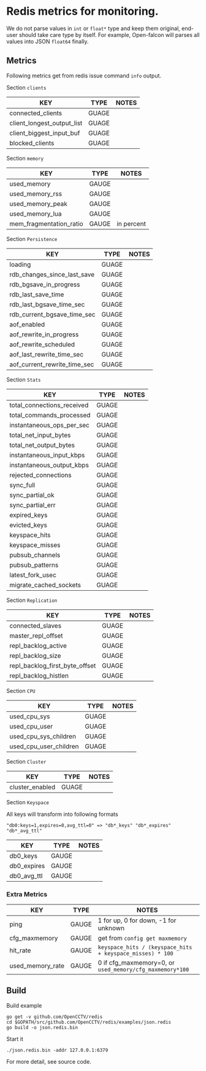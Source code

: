 # Redis metrics for monitoring.

We do not parse values in `int` or `float*` type and keep them original, end-user should take care type by itself.
For example, Open-falcon will parses all values into JSON `float64` finally.


## Metrics

Following metrics get from redis issue command `info` output.

Section `clients`

| KEY | TYPE | NOTES |
|-----|------|-------|
| connected_clients | GUAGE |
| client_longest_output_list | GUAGE |
| client_biggest_input_buf | GUAGE |
| blocked_clients | GUAGE |

Section `memory`

| KEY | TYPE | NOTES |
|-----|------|-------|
| used_memory | GAUGE  |
| used_memory_rss | GAUGE |
| used_memory_peak | GAUGE |
| used_memory_lua | GAUGE |
| mem_fragmentation_ratio | GAUGE | in percent |


Section `Persistence`

| KEY | TYPE | NOTES |
|-----|------|-------|
| loading | GUAGE |
| rdb_changes_since_last_save | GUAGE |
| rdb_bgsave_in_progress | GUAGE |
| rdb_last_save_time  | GUAGE |
| rdb_last_bgsave_time_sec | GUAGE |
| rdb_current_bgsave_time_sec | GUAGE |
| aof_enabled | GUAGE |
| aof_rewrite_in_progress | GUAGE |
| aof_rewrite_scheduled | GUAGE |
| aof_last_rewrite_time_sec | GUAGE |
| aof_current_rewrite_time_sec | GUAGE |


Section `Stats`

| KEY | TYPE | NOTES |
|-----|------|-------|
| total_connections_received | GUAGE |
| total_commands_processed | GUAGE |
| instantaneous_ops_per_sec | GUAGE |
| total_net_input_bytes | GUAGE |
| total_net_output_bytes | GUAGE |
| instantaneous_input_kbps  | GUAGE |
| instantaneous_output_kbps | GUAGE |
| rejected_connections | GUAGE |
| sync_full | GUAGE |
| sync_partial_ok | GUAGE |
| sync_partial_err | GUAGE |
| expired_keys | GUAGE |
| evicted_keys | GUAGE |
| keyspace_hits | GUAGE |
| keyspace_misses | GUAGE |
| pubsub_channels | GUAGE |
| pubsub_patterns | GUAGE |
| latest_fork_usec | GUAGE |
| migrate_cached_sockets | GUAGE |


Section `Replication`

| KEY | TYPE | NOTES |
|-----|------|-------|
| connected_slaves | GUAGE |
| master_repl_offset | GUAGE |
| repl_backlog_active | GUAGE |
| repl_backlog_size | GUAGE |
| repl_backlog_first_byte_offset | GUAGE |
| repl_backlog_histlen | GUAGE |

Section `CPU`

| KEY | TYPE | NOTES |
|-----|------|-------|
| used_cpu_sys | GUAGE |
| used_cpu_user | GUAGE |
| used_cpu_sys_children | GUAGE |
| used_cpu_user_children | GUAGE |

Section `Cluster`

| KEY | TYPE | NOTES |
|-----|------|-------|
| cluster_enabled | GUAGE |


Section `Keyspace`


All keys  will transform into following formats

	"db0:keys=1,expires=0,avg_ttl=0" => "db*_keys" "db*_expires" "db*_avg_ttl"


| KEY | TYPE | NOTES |
|-----|------|-------|
| db0_keys | GAUGE |
| db0_expires | GAUGE |
| db0_avg_ttl | GAUGE |


### Extra Metrics

| KEY | TYPE | NOTES |
|-----|------|-------|
| ping | GAUGE | 1 for up, 0 for down, -1 for unknown |
| cfg_maxmemory | GAUGE | get from `config get maxmemory` |
| hit_rate | GAUGE | `keyspace_hits / (keyspace_hits + keyspace_misses) * 100` |
| used_memory_rate | GAUGE | 0 if cfg_maxmemory=0, or `used_memory/cfg_maxmemory*100`  |


## Build

Build example

	go get -v github.com/OpenCCTV/redis
	cd $GOPATH/src/github.com/OpenCCTV/redis/examples/json.redis
	go build -o json.redis.bin


Start it

	./json.redis.bin -addr 127.0.0.1:6379

For more detail, see source code.




